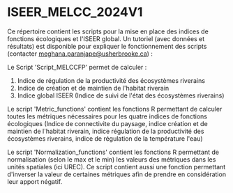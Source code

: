 # ISEER_MELCC_2024V1
Ce répertoire contient les scripts pour la mise en place des indices de fonctions écologiques et l'ISEER global. Un tutoriel (avec données et résultats) est disponible pour expliquer le fonctionnement des scripts (contacter meghana.paranjape@usherbrooke.ca) : 

Le Script 'Script_MELCCFP' permet de calculer :
1. Indice de régulation de la productivité des écosystèmes riverains
2. Indice de création et de maintien de l'habitat riverain
3. Indice global ISEER (Indice de suivi de l'état des écosystèmes riverains)

Le script 'Metric_functions' contient les fonctions R permettant de calculer toutes les métriques nécessaires pour les quatre indices de fonctions écologiques (Indice de connectivite du paysage, indice création et de maintien de l'habitat riverain, indice régulation de la productivité des écosystèmes riverains, indice de régulation de la température l'eau)

Le script 'Normalization_functions' contient les fonctions R permettant de normalisation (selon le max et le min) les valeurs des métriques dans les unités spatiales (ici UREC). Ce script contient aussi une fonction permettant d'inverser la valeur de certaines métriques afin de prendre en considération leur apport négatif. 




